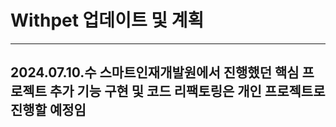 # Withpet 업데이트 및 계획
----------------------------------------------------------------
2024.07.10.수
스마트인재개발원에서 진행했던 핵심 프로젝트
추가 기능 구현 및 코드 리팩토링은 개인 프로젝트로 진행할 예정임
----------------------------------------------------------------
